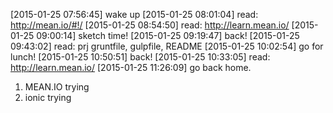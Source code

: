 [2015-01-25 07:56:45] wake up
[2015-01-25 08:01:04] read: http://mean.io/#!/
[2015-01-25 08:54:50] read: http://learn.mean.io/
[2015-01-25 09:00:14] sketch time!
[2015-01-25 09:19:47] back!
[2015-01-25 09:43:02] read: prj gruntfile, gulpfile, README
[2015-01-25 10:02:54] go for lunch!
[2015-01-25 10:50:51] back!
[2015-01-25 10:33:05] read: http://learn.mean.io/
[2015-01-25 11:26:09] go back home.

1. MEAN.IO trying
2. ionic trying